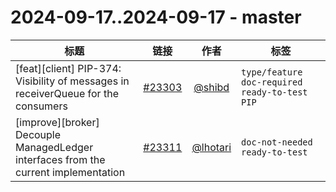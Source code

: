 # 2024-09-17..2024-09-17 - master
| 标题 | 链接 | 作者 | 标签 |
| - | :--: | :--: | - |
| [feat][client] PIP-374: Visibility of messages in receiverQueue for the consumers | [#23303](https://github.com/apache/pulsar/pull/23303) | [@shibd](https://github.com/shibd) | `type/feature` `doc-required` `ready-to-test` `PIP`  | 
| [improve][broker] Decouple ManagedLedger interfaces from the current implementation | [#23311](https://github.com/apache/pulsar/pull/23311) | [@lhotari](https://github.com/lhotari) | `doc-not-needed` `ready-to-test`  | 
